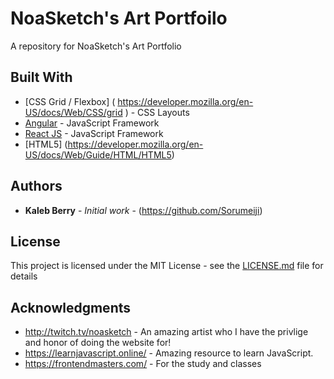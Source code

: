 # NoaSketch's Art Portfoilo


A repository for NoaSketch's Art Portfolio


## Built With

* [CSS Grid / Flexbox] ( https://developer.mozilla.org/en-US/docs/Web/CSS/grid ) - CSS Layouts
* [Angular](https://angular.io/) - JavaScript Framework
* [React JS](https://reactjs.org/) - JavaScript Framework
* [HTML5] (https://developer.mozilla.org/en-US/docs/Web/Guide/HTML/HTML5)



## Authors

* **Kaleb Berry** - *Initial work* - (https://github.com/Sorumeiji)

## License

This project is licensed under the MIT License - see the [LICENSE.md](LICENSE.md) file for details

## Acknowledgments
* http://twitch.tv/noasketch - An amazing artist who I have the privlige and honor of doing the website for!
* https://learnjavascript.online/ - Amazing resource to learn JavaScript.
* https://frontendmasters.com/ - For the study and classes
